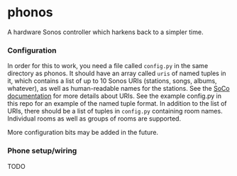 # phonos

A hardware Sonos controller which harkens back to a simpler time.

### Configuration

In order for this to work, you need a file called `config.py` in the same directory as phonos. It should have an array called `uris` of named tuples in it, which contains a list of up to 10 Sonos URIs (stations, songs, albums, whatever), as well as human-readable names for the stations. See the [SoCo documentation](http://docs.python-soco.com/en/latest/index.html) for more details about URIs. See the example config.py in this repo for an example of the named tuple format.
In addition to the list of URIs, there should be a list of tuples in `config.py` containing room names. Individual rooms as well as groups of rooms are supported.

More configuration bits may be added in the future.

### Phone setup/wiring

TODO
